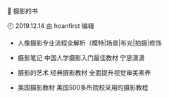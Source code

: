 🐾 摄影的书

🕘 2019.12.14 由 hoanfirst 编辑

- 人像摄影专业流程全解析（模特|场景|布光|拍摄|修饰

- 摄影笔记 中国人学摄影入门最佳教材 宁思潇潇

- 摄影的艺术 经典摄影教材 全面提升视觉审美素养

- 美国摄影教材 美国500多所院校采用的摄影教程
